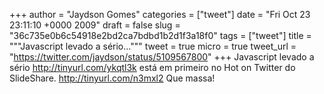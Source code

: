 
+++
author = "Jaydson Gomes"
categories = ["tweet"]
date = "Fri Oct 23 23:11:10 +0000 2009"
draft = false
slug = "36c735e0b6c54918e2bd2ca7bdbd1b2d1f3a18f0"
tags = ["tweet"]
title = """Javascript levado a sério..."""
tweet = true
micro = true
tweet_url = "https://twitter.com/jaydson/status/5109567800"
+++
Javascript levado a sério http://tinyurl.com/ykqtl3k está em primeiro no Hot on Twitter do SlideShare. http://tinyurl.com/n3mxl2 Que massa!

